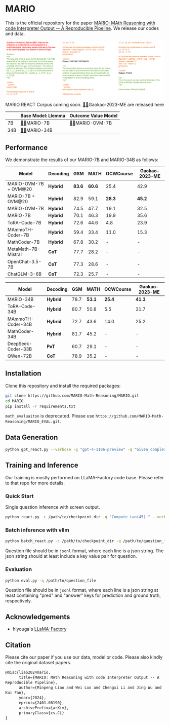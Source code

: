 # MARIO

This is the official repository for the paper [MARIO: MAth Reasoning with code Interpreter Output -- A Reproducible Pipeline](http://arxiv.org/abs/2401.08190). We release our codes and data.

![](https://github.com/MARIO-Math-Reasoning/MARIO/blob/main/imgs/example.png)

MARIO REACT Corpus coming soon.
[🤗](https://huggingface.co/datasets/MARIO-Math-Reasoning/Gaokao2023-Math-En)[🤖](https://www.modelscope.cn/datasets/iic/)Gaokao-2023-ME are released here


|     	| Base Model: Llemma                                           	| Outcome Value Model                                                    	| 
|-----	|---------------------------------------------------------------	|---------------------------------------------------------------------------	|
| 7B  	|[🤗](https://huggingface.co/MARIO-Math-Reasoning/MARIO-7B-v1)[🤖](https://www.modelscope.cn/models/iic/MARIO-7B-v1)MARIO-7B| [🤗](https://huggingface.co/MARIO/MARIO-OVM-7B)[🤖](https://www.modelscope.cn/models/iic/MARIO-OVM-7B-v1)MARIO-OVM-7B|
| 34B 	|[🤗](https://huggingface.co/MARIO-Math-Reasoning/MARIO-34B-v0)[🤖](https://www.modelscope.cn/models/iic/MARIO-34B-v0)MARIO-34B||


## Performance

We demonstrate the results of our MARIO-7B and MARIO-34B as follows:

| **Model**             	| **Decoding** 	| **GSM**  	| **MATH** 	| **OCWCourse** | **Gaokao-2023-ME** | 
|---------------------------|---------------|-----------|-----------|-----------|-----------|
| MARIO-OVM-7B + OVM@20	| **Hybrid**   	| **83.6** | **60.6**    | 25.4 |	42.9 |
| MARIO-7B + OVM@20  	| **Hybrid**   	| 82.9  	| 59.1  | **28.3**   	| **45.2** 	|
| MARIO-OVM-7B       	| **Hybrid**   	| 74.5  	| 47.7 	    | 19.1   	|32.5   	|
| MARIO-7B             	| **Hybrid**   	| 70.1  	| 46.3 	    | 19.9  	|35.6   	|
| ToRA-Code-7B  	    | **Hybrid**   	| 72.6  	| 44.6  	| 4.8  	| 23.9	|
| MAmmoTH-Coder-7B  	    | **Hybrid**   	| 59.4  	| 33.4  	| 11.0  	| 15.3	|
| MathCoder-7B  	    | **Hybrid**   	| 67.8  	| 30.2 	| -  	|-   	|
| MetaMath-7B-Mistral       | **CoT**   	| 77.7  	| 28.2 	    | -      |-   	|
| OpenChat-3.5-7B           | **CoT**   	| 77.3 	    | 28.6 	    | -      |-   	|
| ChatGLM-3-6B              | **CoT**       | 72.3      | 25.7      | -  | - |

| **Model**             	| **Decoding** 	| **GSM**  	| **MATH** 	| **OCWCourse** | **Gaokao-2023-ME** | 
|---------------------------|---------------|-----------|-----------|-----------|-----------|
| MARIO-34B             	| **Hybrid**   	| 78.7  	| **53.1** 	    | **25.4**   	|**41.3**   	|
| ToRA-Code-34B  	    | **Hybrid**   	| 80.7  	| 50.8  	| 5.5  	|31.7	|
| MAmmoTH-Coder-34B  	    | **Hybrid**   	| 72.7  	| 43.6  	| 14.0  |25.2 	|
| MathCoder-34B  	    | **Hybrid**   	| 81.7  	| 45.2  	| -	| -	|
| DeepSeek-Coder-33B        | **PoT**   	| 60.7   	| 29.1 	    | -     |-	|
| QWen-72B                  | **CoT**       | 78.9      | 35.2      | -         |-   	|

## **Installation**

Clone this repository and install the required packages:

```bash
git clone https://github.com/MARIO-Math-Reasoning/MARIO.git
cd MARIO
pip install -r requirements.txt
```

`math_evaluaiton` is deprecated. Please use `https://github.com/MARIO-Math-Reasoning/MARIO_EVAL.git`.

## **Data Generation**

```bash
python gpt_react.py --verbose -g "gpt-4-1106-preview" -q "Given complex number $(a+i)(1-ai)=2,\;a \in \mathbb{R}$, find $a$."
```

## **Training and Inference**

Our training is mostly performed on LLaMA-Factory code base. Please refer to that repo for more details.

### **Quick Start**
Single question inference with screen output.

```bash
python react.py -c /path/to/checkpoint_dir -q "Compute tan(45)." --verbose
```

### **Batch inference with vllm**

```bash
python batch_react.py -c /path/to/checkpoint_dir -q /path/to/question_file
```

Question file should be in `jsonl` format, where each line is a json string. The json string should at least include a key value pair for question.

### **Evaluation**

```bash
python eval.py -q /path/to/question_file
```

Question file should be in `jsonl` format, where each line is a json string at least containing "pred" and "answer" keys for prediction and ground truth, respectively.

## Acknowledgements
- hiyouga's [LLaMA-Factory](https://github.com/hiyouga/LLaMA-Factory/)

## **Citation**

Please cite our paper if you use our data, model or code. Please also kindly cite the original dataset papers. 

```
@misc{liao2024mario,
      title={MARIO: MAth Reasoning with code Interpreter Output -- A Reproducible Pipeline}, 
      author={Minpeng Liao and Wei Luo and Chengxi Li and Jing Wu and Kai Fan},
      year={2024},
      eprint={2401.08190},
      archivePrefix={arXiv},
      primaryClass={cs.CL}
}
```
